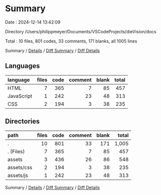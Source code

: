 # Summary

Date : 2024-12-14 13:42:09

Directory /Users/philippmeyer/Documents/VSCodeProjects/dieVision/docs

Total : 10 files,  801 codes, 33 comments, 171 blanks, all 1005 lines

Summary / [Details](details.md) / [Diff Summary](diff.md) / [Diff Details](diff-details.md)

## Languages
| language | files | code | comment | blank | total |
| :--- | ---: | ---: | ---: | ---: | ---: |
| HTML | 7 | 365 | 7 | 85 | 457 |
| JavaScript | 1 | 242 | 23 | 48 | 313 |
| CSS | 2 | 194 | 3 | 38 | 235 |

## Directories
| path | files | code | comment | blank | total |
| :--- | ---: | ---: | ---: | ---: | ---: |
| . | 10 | 801 | 33 | 171 | 1,005 |
| . (Files) | 7 | 365 | 7 | 85 | 457 |
| assets | 3 | 436 | 26 | 86 | 548 |
| assets/css | 2 | 194 | 3 | 38 | 235 |
| assets/js | 1 | 242 | 23 | 48 | 313 |

Summary / [Details](details.md) / [Diff Summary](diff.md) / [Diff Details](diff-details.md)